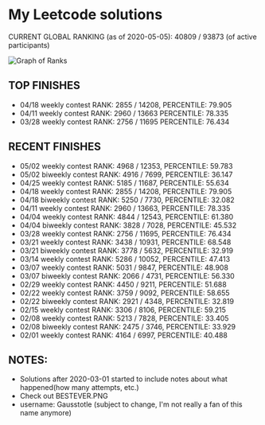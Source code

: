 # My Leetcode solutions 

CURRENT GLOBAL RANKING (as of 2020-05-05):
40809 / 93873 (of active participants)

![Graph of Ranks](https://github.com/BradleyPelton/Leetcode-Solutions/percentilechart.png)

## TOP FINISHES
- 04/18 weekly contest  RANK: 2855 / 14208, PERCENTILE: 79.905
- 04/11 weekly contest  RANK: 2960 / 13663 PERCENTILE: 78.335
- 03/28 weekly contest  RANK: 2756 / 11695 PERCENTILE: 76.434

## RECENT FINISHES
- 05/02 weekly contest   RANK: 4968 / 12353, PERCENTILE: 59.783
- 05/02 biweekly contest RANK: 4916 / 7699,  PERCENTILE: 36.147
- 04/25 weekly contest   RANK: 5185 / 11687, PERCENTILE: 55.634
- 04/18 weekly contest   RANK: 2855 / 14208, PERCENTILE: 79.905
- 04/18 biweekly contest RANK: 5250 / 7730,  PERCENTILE: 32.082
- 04/11 weekly contest   RANK: 2960 / 13663, PERCENTILE: 78.335
- 04/04 weekly contest   RANK: 4844 / 12543, PERCENTILE: 61.380
- 04/04 biweekly contest RANK: 3828 / 7028,  PERCENTILE: 45.532
- 03/28 weekly contest   RANK: 2756 / 11695, PERCENTILE: 76.434
- 03/21 weekly contest   RANK: 3438 / 10931, PERCENTILE: 68.548
- 03/21 biweekly contest RANK: 3778 / 5632,  PERCENTILE: 32.919
- 03/14 weekly contest   RANK: 5286 / 10052, PERCENTILE: 47.413
- 03/07 weekly contest   RANK: 5031 / 9847,  PERCENTILE: 48.908
- 03/07 biweekly contest RANK: 2066 / 4731,  PERCENTILE: 56.330
- 02/29 weekly contest   RANK: 4450 / 9211,  PERCENTILE: 51.688
- 02/22 weekly contest   RANK: 3759 / 9092,  PERCENTILE: 58.655
- 02/22 biweekly contest RANK: 2921 / 4348,  PERCENTILE: 32.819
- 02/15 weekly contest   RANK: 3306 / 8106,  PERCENTILE: 59.215
- 02/08 weekly contest   RANK: 5213 / 7828,  PERCENTILE: 33.405
- 02/08 biweekly contest RANK: 2475 / 3746,  PERCENTILE: 33.929
- 02/01 weekly contest   RANK: 4164 / 6997,  PERCENTILE: 40.488

## NOTES:
- Solutions after 2020-03-01 started to include notes about what happened(how many attempts, etc.)
- Check out BESTEVER.PNG
- username: Gausstotle (subject to change, I'm not really a fan of this name anymore)

